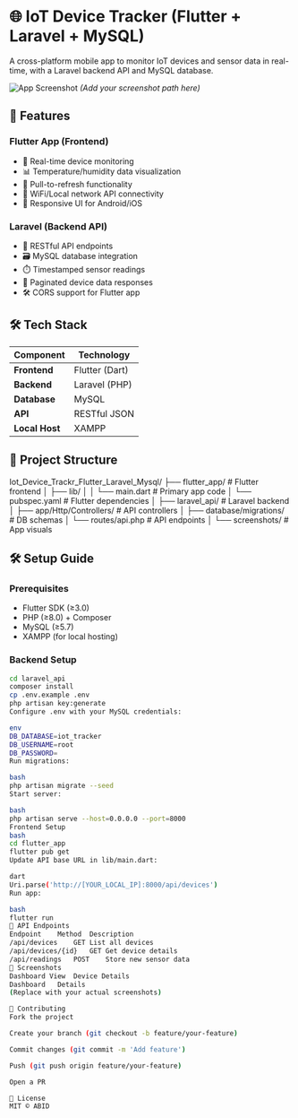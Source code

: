 # 🌐 IoT Device Tracker (Flutter + Laravel + MySQL)

A cross-platform mobile app to monitor IoT devices and sensor data in real-time, with a Laravel backend API and MySQL database.

![App Screenshot](screenshots/dashboard.png) *(Add your screenshot path here)*

## 🚀 Features

### Flutter App (Frontend)
- 📱 Real-time device monitoring
- 📊 Temperature/humidity data visualization
- 🔄 Pull-to-refresh functionality
- 📶 WiFi/Local network API connectivity
- 📱 Responsive UI for Android/iOS

### Laravel (Backend API)
- 🔐 RESTful API endpoints
- 🗃️ MySQL database integration
- ⏱️ Timestamped sensor readings
- 📡 Paginated device data responses
- 🛠️ CORS support for Flutter app

## 🛠️ Tech Stack

| Component       | Technology |
|----------------|------------|
| **Frontend**   | Flutter (Dart) |
| **Backend**    | Laravel (PHP) |
| **Database**   | MySQL |
| **API**        | RESTful JSON |
| **Local Host** | XAMPP |

## 📂 Project Structure

Iot_Device_Trackr_Flutter_Laravel_Mysql/
├── flutter_app/ # Flutter frontend
│ ├── lib/
│ │ └── main.dart # Primary app code
│ └── pubspec.yaml # Flutter dependencies
│
├── laravel_api/ # Laravel backend
│ ├── app/Http/Controllers/ # API controllers
│ ├── database/migrations/ # DB schemas
│ └── routes/api.php # API endpoints
│
└── screenshots/ # App visuals


## 🛠️ Setup Guide

### Prerequisites
- Flutter SDK (≥3.0)
- PHP (≥8.0) + Composer
- MySQL (≥5.7)
- XAMPP (for local hosting)

### Backend Setup
```bash
cd laravel_api
composer install
cp .env.example .env
php artisan key:generate
Configure .env with your MySQL credentials:

env
DB_DATABASE=iot_tracker
DB_USERNAME=root
DB_PASSWORD=
Run migrations:

bash
php artisan migrate --seed
Start server:

bash
php artisan serve --host=0.0.0.0 --port=8000
Frontend Setup
bash
cd flutter_app
flutter pub get
Update API base URL in lib/main.dart:

dart
Uri.parse('http://[YOUR_LOCAL_IP]:8000/api/devices')
Run app:

bash
flutter run
🌟 API Endpoints
Endpoint	Method	Description
/api/devices	GET	List all devices
/api/devices/{id}	GET	Get device details
/api/readings	POST	Store new sensor data
📸 Screenshots
Dashboard View	Device Details
Dashboard	Details
(Replace with your actual screenshots)

🤝 Contributing
Fork the project

Create your branch (git checkout -b feature/your-feature)

Commit changes (git commit -m 'Add feature')

Push (git push origin feature/your-feature)

Open a PR

📜 License
MIT © ABID

